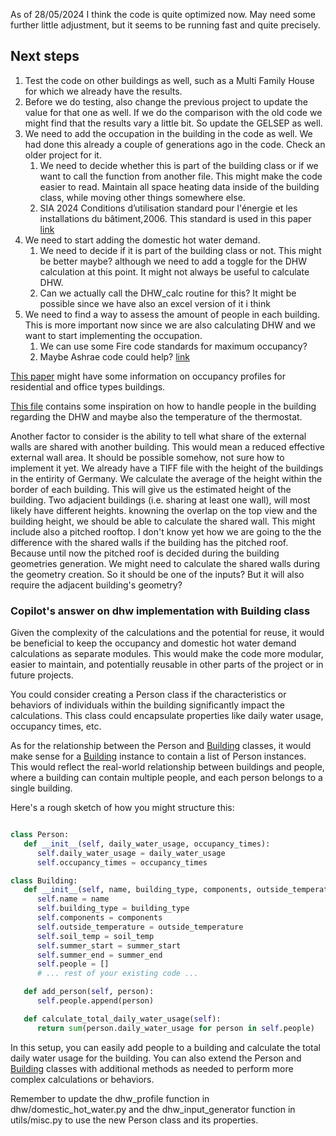 As of 28/05/2024 I think the code is quite optimized now. May need some further little adjustment, but it seems to be running fast and quite precisely.

## Next steps

1. Test the code on other buildings as well, such as a Multi Family House for which we already have the results.
2. Before we do testing, also change the previous project to update the value for that one as well. If we do the comparison with the old code we might find that the results vary a little bit. So update the GELSEP as well.
3. We need to add the occupation in the building in the code as well. We had done this already a couple of generations ago in the code. Check an older project for it.
   1. We need to decide whether this is part of the building class or if we want to call the function from another file. This might make the code easier to read. Maintain all space heating data inside of the building class, while moving other things somewhere else.
   2. SIA 2024 Conditions d’utilisation standard pour l'énergie et les installations du bâtiment,2006. This standard is used in this paper [link](https://www.researchgate.net/publication/312941255_Assessing_the_challenges_of_changing_electricity_demand_profiles_caused_by_evolving_building_stock_and_climatic_conditions_on_distribution_grids)
4. We need to start adding the domestic hot water demand.
   1. We need to decide if it is part of the building class or not. This might be better maybe? although we need to add a toggle for the DHW calculation at this point. It might not always be useful to calculate DHW.
   2. Can we actually call the DHW_calc routine for this? It might be possible since we have also an excel version of it i think
5. We need to find a way to assess the amount of people in each building. This is more important now since we are also calculating DHW and we want to start implementing the occupation.
   1. We can use some Fire code standards for maximum occupancy?
   2. Maybe Ashrae code could help? [link](https://www.ashrae.org/technical-resources/bookstore/standard-90-1)

[This paper](https://www.researchgate.net/publication/276036252_A_Methodology_for_Defining_Electricity_Demand_in_Energy_Simulations_Referred_to_the_Italian_Context) might have some information on occupancy profiles for residential and office types buildings.

[This file](https://github.com/utwente-energy/alpg/blob/master/persons.py) contains some inspiration on how to handle people in the building regarding the DHW and maybe also the temperature of the thermostat.

Another factor to consider is the ability to tell what share of the external walls are shared with another building. This would mean a reduced effective external wall area. It should be possible somehow, not sure how to implement it yet. We already have a TIFF file with the height of the buildings in the entirity of Germany. We calculate the average of the height within the border of each building. This will give us the estimated height of the building. Two adjacient buildings (i.e. sharing at least one wall), will most likely have different heights. knowning the overlap on the top view and the building height, we should be able to calculate the shared wall. This might include also a pitched rooftop. I don't know yet how we are going to the the difference with the shared walls if the building has the pitched roof. Because until now the pitched roof is decided during the building geometries generation. We might need to calculate the shared walls during the geometry creation. So it should be one of the inputs? But it will also require the adjacent building's geometry?

### Copilot's answer on dhw implementation with Building class

Given the complexity of the calculations and the potential for reuse, it would be beneficial to keep the occupancy and domestic hot water demand calculations as separate modules. This would make the code more modular, easier to maintain, and potentially reusable in other parts of the project or in future projects.

You could consider creating a Person class if the characteristics or behaviors of individuals within the building significantly impact the calculations. This class could encapsulate properties like daily water usage, occupancy times, etc.

As for the relationship between the Person and [Building](command:_github.copilot.openSymbolFromReferences?%5B%7B%22%24mid%22%3A1%2C%22path%22%3A%22%2Fc%3A%2FVSCode_python%2F4th_gen_dh%2FBuilding%2FBuilding.py%22%2C%22scheme%22%3A%22file%22%7D%2C%7B%22line%22%3A7%2C%22character%22%3A6%7D%5D "Building/Building.py") classes, it would make sense for a [Building](command:_github.copilot.openSymbolFromReferences?%5B%7B%22%24mid%22%3A1%2C%22path%22%3A%22%2Fc%3A%2FVSCode_python%2F4th_gen_dh%2FBuilding%2FBuilding.py%22%2C%22scheme%22%3A%22file%22%7D%2C%7B%22line%22%3A7%2C%22character%22%3A6%7D%5D "Building/Building.py") instance to contain a list of Person instances. This would reflect the real-world relationship between buildings and people, where a building can contain multiple people, and each person belongs to a single building.

Here's a rough sketch of how you might structure this:

```python

class Person:
   def __init__(self, daily_water_usage, occupancy_times):
      self.daily_water_usage = daily_water_usage
      self.occupancy_times = occupancy_times

class Building:
   def __init__(self, name, building_type, components, outside_temperature, irradiation_data, soil_temp=8, year_start=2015, summer_start=6, summer_end=9):
      self.name = name
      self.building_type = building_type
      self.components = components
      self.outside_temperature = outside_temperature
      self.soil_temp = soil_temp
      self.summer_start = summer_start
      self.summer_end = summer_end
      self.people = []
      # ... rest of your existing code ...

   def add_person(self, person):
      self.people.append(person)

   def calculate_total_daily_water_usage(self):
      return sum(person.daily_water_usage for person in self.people)
```

In this setup, you can easily add people to a building and calculate the total daily water usage for the building. You can also extend the Person and [Building](command:_github.copilot.openSymbolFromReferences?%5B%7B%22%24mid%22%3A1%2C%22path%22%3A%22%2Fc%3A%2FVSCode_python%2F4th_gen_dh%2FBuilding%2FBuilding.py%22%2C%22scheme%22%3A%22file%22%7D%2C%7B%22line%22%3A7%2C%22character%22%3A6%7D%5D "Building/Building.py") classes with additional methods as needed to perform more complex calculations or behaviors.

Remember to update the dhw_profile function in dhw/domestic_hot_water.py and the dhw_input_generator function in utils/misc.py to use the new Person class and its properties.
